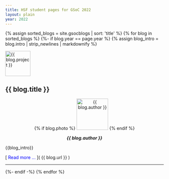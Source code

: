 ```yaml
---
title: HSF student pages for GSoC 2022
layout: plain
year: 2022
---
```


{% assign sorted_blogs = site.gsocblogs | sort: 'title' %}
{% for blog in sorted_blogs %}
{%- if blog.year == page.year %}
{% assign blog_intro = blog.intro | strip_newlines | markdownify %}
<div class="blog-header" style="text-align: left">
  <div class="row">
    <div class="col-sm-2">
      <img src="/images/{{ blog.logo }}" alt="{{ blog.project }}" width="80px">
    </div>
    <div class="col-sm-7" style="text-align: left;">
      <h2>{{ blog.title }}</h2>
    </div> 
    <div class="col-sm-3" style="text-align: center;">
      {% if blog.photo %}
      <img src="/images/{{ blog.photo }}" alt="{{ blog.author }}" width="100px">
      {% endif %}
      <p style="font-weight: bold; text-align: center; font-style: oblique;"> {{ blog.author }}</p> 
    </div>
  </div>
</div>
{{blog_intro}}

[ <span style="color:blue">Read more ...</span> ]( {{ blog.url }} )
<hr>
{%- endif -%}
{% endfor %}
